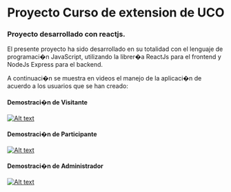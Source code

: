 # Proyecto Curso de extension de UCO
### Proyecto desarrollado con reactjs.
El presente proyecto ha sido desarrollado en su totalidad con el lenguaje de programaci�n JavaScript, utilizando la librer�a ReactJs para el frontend y NodeJs Express para el backend. 

A continuaci�n se muestra en videos el manejo de la aplicaci�n de acuerdo a los usuarios que se han creado:

#### Demostraci�n de Visitante
[![Alt text](https://img.youtube.com/vi/ejlvofsQ6JQ/0.jpg)](https://youtu.be/ejlvofsQ6JQ)

#### Demostraci�n de Participante
[![Alt text](https://img.youtube.com/vi/YF0F6uWPKlk/0.jpg)](https://youtu.be/YF0F6uWPKlk)

#### Demostraci�n de Administrador
[![Alt text](https://img.youtube.com/vi/iN1P36Ns7fc/0.jpg)](https://youtu.be/iN1P36Ns7fc)

